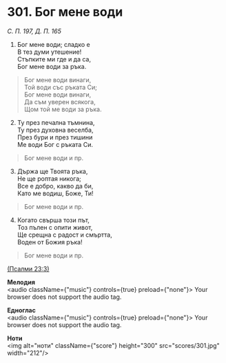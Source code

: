 # 301. Бог мене води  

*С. П. 197, Д. П. 165*  

1. Бог мене води; сладко е  
В тез думи утешение!  
Стъпките ми где и да са,  
Бог мене води за ръка.  

> Бог мене води винаги,  
> Той води със ръката Си;  
> Бог мене води винаги,  
> Да съм уверен всякога,  
> Щом той ме води за ръка.  

2. Ту през печална тъмнина,  
Ту през духовна веселба,  
През бури и през тишини  
Ме води Бог с ръката Си.  

> Бог мене води и пр.  

3. Държа ще Твоята ръка,  
Не ще роптая никога;  
Все е добро, какво да би,  
Като ме водиш, Боже, Ти!  

> Бог мене води и пр.  

4. Когато свърша този път,  
Тоз пълен с опити живот,  
Ще срещна с радост и смъртта,  
Воден от Божия ръка!  

> Бог мене води и пр.  

[(Псалми 23:3)](http://biblia.bg/index.php?k=19&g=23&s=3)  

__Мелодия__  
<audio className={"music"} controls={true} preload={"none"}><source src="mp3/301.mp3" type="audio/mpeg"/>
Your browser does not support the audio tag.
</audio>  

__Едноглас__  
<audio className={"music"} controls={true} preload={"none"}><source src="transp/301.mp3" type="audio/mpeg"/>
Your browser does not support the audio tag.
</audio>  

__Ноти__  
<img alt="ноти" className={"score"} height="300" src="scores/301.jpg" width="212"/>
